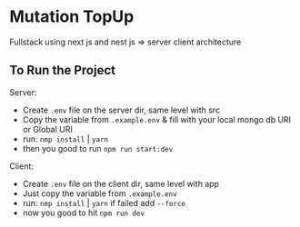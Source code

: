 # Mutation TopUp

Fullstack using next js and nest js => server client architecture

## To Run the Project
Server:
- Create `.env` file on the server dir, same level with src 
- Copy the variable from `.example.env` & fill with your local mongo db URI or Global URI
- run: `nmp install` | `yarn`
- then you good to run `npm run start:dev`

Client:
- Create `.env` file on the client dir, same level with app
- Just copy the variable from `.example.env` 
- run: `nmp install` | `yarn` if failed add `--force`
- now you good to hit `npm run dev`
